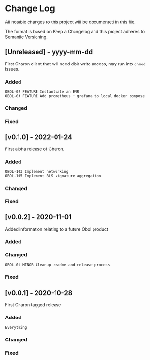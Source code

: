 # Change Log

All notable changes to this project will be documented in this file.

The format is based on Keep a Changelog and this project adheres to Semantic Versioning.

<!--  -->
## [Unreleased] - yyyy-mm-dd

First Charon client that will need disk write access, may run into `chmod` issues.
### Added

    OBOL-02 FEATURE Instantiate an ENR
    OBOL-03 FEATURE Add prometheus + grafana to local docker compose

### Changed
### Fixed

<!--  -->
## [v0.1.0] - 2022-01-24

First alpha release of Charon.
### Added

    OBOL-103 Implement networking
    OBOL-105 Implement BLS signature aggregation

### Changed
### Fixed

<!--  -->
## [v0.0.2] - 2020-11-01

Added information relating to a future Obol product

### Added
### Changed

    OBOL-01 MINOR Cleanup readme and release process

### Fixed

<!--  -->
## [v0.0.1] - 2020-10-28

First Charon tagged release

### Added

    Everything
### Changed
### Fixed
